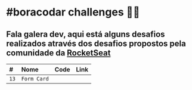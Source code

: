 # #boracodar challenges 👨‍💻

## Fala galera dev, aqui está alguns desafios realizados através dos desafios propostos pela comunidade da [RocketSeat](https://www.rocketseat.com.br/boracodar)

|   #  |   Nome | Code | Link |
| :--- | :------------- | :------ | :------|
| `13` | `Form Card` |